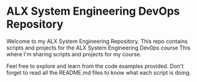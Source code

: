 # ALX System Engineering DevOps Repository

Welcome to my ALX System Engineering Repository.
This repo contains scripts and projects for the ALX System Engineering Dev0ps course
This where I'm sharing scripts and projects for my course.

Feel free to explore and learn from the code examples provided.
Don't forget to read all the README.md files to know what each script is doing.
